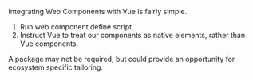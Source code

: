 Integrating Web Components with Vue is fairly simple.

1. Run web component define script.
2. Instruct Vue to treat our components as native elements, rather than Vue components.

A package may not be required, but could provide an opportunity for ecosystem specific tailoring.
